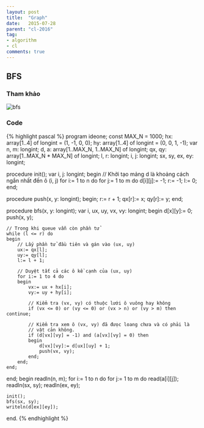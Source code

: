```yaml
---
layout: post
title:  "Graph"
date:   2015-07-28
parent: "cl-2016"
tag:
- algorithm
- cl
comments: true
---
```


## BFS

### Tham khảo

![bfs](http://ben.com/misc/bfs-anim-obstacle.gif)


### Code

{% highlight pascal %}
program ideone;
const MAX_N = 1000;
      hx: array[1..4] of longint = (1, -1, 0, 0);
      hy: array[1..4] of longint = (0, 0, 1, -1);
var n, m: longint;
    d, a: array[1..MAX_N, 1..MAX_N] of longint;
    qx, qy: array[1..MAX_N * MAX_N] of longint;
    l, r: longint;
    i, j: longint;
    sx, sy, ex, ey: longint;

procedure init();
var i, j: longint;
begin
    // Khởi tạo mảng d là khoảng cách ngắn nhất đến ô (i, j)
    for i:= 1 to n do
        for j:= 1 to m do d[i][j]:= -1;
    r:= -1;
    l:= 0;
end;

procedure push(x, y: longint);
begin;
    r:= r + 1;
    qx[r]:= x;
    qy[r]:= y;
end;

procedure bfs(x, y: longint);
var i, ux, uy, vx, vy: longint;
begin
    d[x][y]:= 0;
    push(x, y);

    // Trong khi queue vẫn còn phần tử
    while (l <= r) do
    begin
        // Lấy phần tử đầu tiên và gán vào (ux, uy)
        ux:= qx[l];
        uy:= qy[l];
        l:= l + 1;

        // Duyệt tất cả các ô kề cạnh của (ux, uy)
        for i:= 1 to 4 do
        begin
            vx:= ux + hx[i];
            vy:= uy + hy[i];

            // Kiểm tra (vx, vy) có thuộc lưới ô vuông hay không
            if (vx <= 0) or (vy <= 0) or (vx > n) or (vy > m) then continue;

            // Kiểm tra xem ô (vx, vy) đã đưọc loang chưa và có phải là
            // vật cản không.
            if (d[vx][vy] = -1) and (a[vx][vy] = 0) then
            begin
                d[vx][vy]:= d[ux][uy] + 1;
                push(vx, vy);
            end;
        end;
    end;
end;
begin
    readln(n, m);
    for i:= 1 to n do
        for j:= 1 to m do
            read(a[i][j]);
    readln(sx, sy);
    readln(ex, ey);

    init();
    bfs(sx, sy);
    writeln(d[ex][ey]);
end.
{% endhighlight %}
